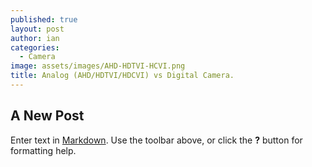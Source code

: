 ```yaml
---
published: true
layout: post
author: ian
categories:
  - Camera
image: assets/images/AHD-HDTVI-HCVI.png
title: Analog (AHD/HDTVI/HDCVI) vs Digital Camera.
---
```

## A New Post

Enter text in [Markdown](http://daringfireball.net/projects/markdown/). Use the toolbar above, or click the **?** button for formatting help.

